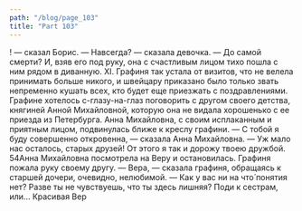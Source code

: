 ```yaml
---
path: "/blog/page_103"
title: "Part 103"
---
```


! — сказал Борис.
— Навсегда? — сказала девочка. — До самой смерти?
И, взяв его под руку, она с счастливым лицом тихо пошла с ним рядом в диванную.
XI.
Графиня так устала от визитов, что не велела принимать больше никого, и швейцару приказано было только звать непременно кушать всех, кто будет еще приезжать с поздравлениями. Графине хотелось с-глазу-на-глаз поговорить с другом своего детства, княгиней Анной Михайловной, которую она не видала хорошенько с ее приезда из Петербурга. Анна Михайловна, с своим исплаканным и приятным лицом, подвинулась ближе к креслу графини.
— С тобой я буду совершенно откровенна, — сказала Анна Михайловна. — Уж мало нас осталось, старых друзей! От этого я так и дорожу твоею дружбой.
54Анна Михайловна посмотрела на Веру и остановилась. Графиня пожала руку своему другу.
— Вера, — сказала графиня, обращаясь к старшей дочери, очевидно, нелюбимой. — Как у вас ни на что́ понятия нет? Разве ты не чувствуешь, что ты здесь лишняя? Поди к сестрам, или...
Красивая Вер
